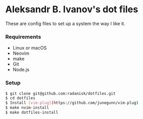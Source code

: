 # Aleksandr B. Ivanov's dot files

These are config files to set up a system the way I like it.

### Requirements

* Linux or macOS
* Neovim
* make
* Git
* Node.js

### Setup

```sh
$ git clone git@github.com:radanisk/dotfiles.git
$ cd dotfiles
$ Install [vim-plug](https://github.com/junegunn/vim-plug)
$ make nvim-install
$ make dotfiles-install
```
